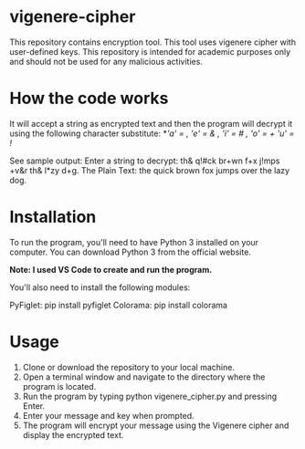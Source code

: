 # vigenere-cipher
This repository contains encryption tool. This tool uses vigenere cipher with user-defined keys. This repository is intended for academic purposes only and should not be used for any malicious activities.

# How the code works
It will accept a string as encrypted text and then the program will decrypt it using the following character substitute:
**'a' = *, 'e' = & , 'i' = # , 'o' = + 'u' = !**

See sample output:
Enter a string to decrypt: th& q!#ck br+wn f+x j!mps +v&r th& l*zy d+g. The Plain Text: the quick brown fox jumps over the lazy dog.

# Installation
To run the program, you'll need to have Python 3 installed on your computer. You can download Python 3 from the official website.

**Note: I used VS Code to create and run the program.**

You'll also need to install the following modules:

PyFiglet: pip install pyfiglet
Colorama: pip install colorama

# Usage
1. Clone or download the repository to your local machine.
2. Open a terminal window and navigate to the directory where the program is located.
3. Run the program by typing python vigenere_cipher.py and pressing Enter.
4. Enter your message and key when prompted.
5. The program will encrypt your message using the Vigenere cipher and display the encrypted text.
